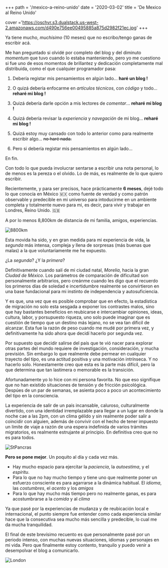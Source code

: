 +++
path =  '/mexico-a-reino-unido'
date = '2020-03-02'
title =  'De Mexico al Reino Unido'

cover ='https://oschvr.s3.dualstack.us-west-2.amazonaws.com/d490e756ee00495885a875d2982f21ec.jpg'
+++

Ya tiene mucho, _muchísimo_ (10 meses) que no escribo/tengo ganas de escribir acá.

Me han preguntado si olvidé por completo del blog y del diminuto _momentum_ que tuvo cuando lo estaba manteniendo, pero yo me cuestiono si fue uno de esos momentos de brillantez y dedicación completamente mal distribuida, como el que cualquier programador pasa:

1. Debería registar mis pensamientos en algún lado... **haré un blog !**
2. O quizá debería enfocarme en _artículos técnicos_, con _código_ y todo... **reharé mi blog !**

3. Quizá debería darle opción a mis lectores de _comentar_... **reharé mi blog !**
4. Quizá debería revisar la _experiencia_ y _navegación_ de mi blog... **reharé mi blog !**
5. Quizá estoy muy cansado con todo lo anterior como para realmente escribir algo... ~~no haré nada.~~
6. Pero si debería registar mis pensamientos en algún lado...

En fin.

Con todo lo que pueda involucrar sentarse a escribir una nota personal, lo de menos es la pereza o el olvido. Lo de más, es realmente de lo que quiero escribir.

Recientemente, y para ser precisos, hace prácticamente **6 meses**, dejé todo lo que conocía en México 🇲🇽 como fuente de verdad y como patrón observable y predecible en mi universo para intoducirme en un ambiente completa y totalmente nuevo para mi, es decir, para vivir y trabajar en Londres, Reino Unido. 🇬🇧

A por lo menos 8,800km de distancia de mi familia, amigos, experiencias.

![8800km](https://oschvr.s3.dualstack.us-west-2.amazonaws.com/069808a19101471da19f02efbe372537.png)

Esta movida ha sido, y en gran medida para mi experiencia de vida, la _segunda_ más intensa, compleja y llena de sorpresas (más buenas que malas) a la que voluntariamente me he expuesto.

¿La _segunda_? ¿Y la _primera_?

Definitivamente cuando salí de mi ciudad natal, _Morelia_, hacia la gran _Ciudad de México_. Los parámetros de comparación de dificultad son personalmente arbitrarios, pero creánme cuando les digo que el recuerdo los primeros días de soledad e incertidumbre realmente se convirtieron en una base fundacional para mi instinto de independencia y autosuficiencia.

Y es que, una vez que es posible comprobar que en efecto, la estadística de migración no solo esta sesgada a exponer los contrastes malos, sino que hay bastantes beneficios en reubicarse e intercambiar opiniones, ideas, cultura, labor, y porsupuesto riqueza, uno solo puede imaginar que es cuestión de tiempo que un destino más lejano, no se vea tan dificil de alcanzar. Esta fue la razón de peso cuando me mudé por primera vez, y definitivamente ha sido ahora que decidí hacerlo por segunda vez.

Por supuesto que decidir salirse del país que te vió nacer para explorar otras partes del mundo requiere de investigación, consideración, y mucha previsión. Sin embargo lo que realmente debe permear en cualquier trayecto del tipo, es una actitud positiva y una motivación intrínseca. Y no hacerlo solo. Honestamente creo que esta es la parte más difícil, pero la que determina que tan lastimera o memorable es la transición.

Afortunadamente yo lo hice con mi persona favorita. No que eso signifique que no han existido situaciones de tensión y de fricción psicológica. Despúes de un par de semanas, se asienta poco a poco un acontecimiento del tipo en la consciencia.

La experiencia de salir de un país incansable, caluroso, culturalmente divertido, con una identidad irremplazable para llegar a un lugar en donde la noche cae a las 2pm, con un clima gélido y sin realmente poder salir a coincidir con alguien, además de convivir con el hecho de tener impuesto un limite de viaje a razón de una espera indefinida de varios trámites migratorios, es realmente estrujante al principio. En definitiva creo que no es para todos.

![StPancras](https://oschvr.s3.dualstack.us-west-2.amazonaws.com/d5e81a944c95435b9751f906bd9f32eb.jpg)

**Pero se pone mejor**. Un poquito al día y cada vez más.

- Hay mucho espacio para ejercitar la _paciencia_, la _autoestima_, y el _espíritu_.
- Para lo que no hay mucho tiempo y tiene uno que realmente poner un esfuerzo consciente es para agarrarse a la dinámica habitual. El _idioma_, las _costumbres_, el _acento_ y los _amigos_
- Para lo que hay mucho más tiempo pero no realmente ganas, es para acostumbrarse a la _comida_ y al _clima_

Ya que pasé por la experiencias de mudanza y de reubicación local e internacional, el punto siempre fue entender como cada experiencia similar hace que la consecutiva sea mucho más sencilla y predecible, lo cual me da mucha tranquilidad.

El final de este brevísimo recuento es que personalmente pasé por un periodo intenso, con muchas nuevas situaciones, idiomas y personajes en mi vida. Pero que finalmente estoy contento, tranquilo y puedo venir a desempolvar el blog a comunicarlo.

![London](https://oschvr.s3.dualstack.us-west-2.amazonaws.com/437e0d2145ff4e8f94952f6b74bda67d.jpg)
